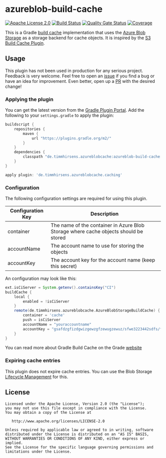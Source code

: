 # azureblob-build-cache

[![Apache License 2.0](https://img.shields.io/badge/License-Apache%20License%202.0-blue.svg)](https://www.apache.org/licenses/LICENSE-2.0.html)
[![Build Status](https://timmhirsens.visualstudio.com/azureblob-build-cache/_apis/build/status/fr1zle.azureblob-build-cache?branchName=master)](https://timmhirsens.visualstudio.com/azureblob-build-cache/_build/latest?definitionId=2&branchName=master)
[![Quality Gate Status](https://sonarcloud.io/api/project_badges/measure?project=fr1zle_azureblob-build-cache&metric=alert_status)](https://sonarcloud.io/dashboard?id=fr1zle_azureblob-build-cache)
[![Coverage](https://sonarcloud.io/api/project_badges/measure?project=fr1zle_azureblob-build-cache&metric=coverage)](https://sonarcloud.io/dashboard?id=fr1zle_azureblob-build-cache)

This is a Gradle [build cache](https://docs.gradle.org/current/userguide/build_cache.html) implementation that uses the [Azure Blob Storage](https://azure.microsoft.com/services/storage/blobs/) as a storage backend for 
cache objects. It is inspired by the [S3 Build Cache Plugin](https://github.com/myniva/gradle-s3-build-cache).

## Usage

This plugin has not been used in production for any serious project. Feedback is very welcome. Feel free to open an [issue](https://github.com/fr1zle/azureblob-build-cache/issues/new) if you find a bug or have an idea for
improvement. Even better, open up a [PR](https://github.com/fr1zle/azureblob-build-cache/pulls) with the desired change!

### Applying the plugin

You can get the latest version from the [Gradle Plugin Portal](https://plugins.gradle.org/plugin/de.timmhirsens.azureblobcache.caching). Add the following to your `settings.gradle` to apply the plugin:

```groovy
buildscript {
    repositories {
        maven {
            url "https://plugins.gradle.org/m2/"        
        }
    }
    dependencies {
        classpath "de.timmhirsens.azureblobcache:azureblob-build-cache:0.0.1"
    }
}

apply plugin: 'de.timmhirsens.azureblobcache.caching'
```

### Configuration

The following configuration settings are required for using this plugin.

| Configuration Key | Description |
|-------------------|-------------|
| container | The name of the container in Azure Blob Storage where cache objects should be stored |
| accountName | The account name to use for storing the objects |
| accountKey | The account key for the account name (keep this secret) |

An configuration may look like this:

```groovy
ext.isCiServer = System.getenv().containsKey("CI")
buildCache {
    local {
        enabled = !isCiServer
    }
    remote(de.timmhirsens.azureblobcache.AzureBlobStorageBuildCache) {
        container = 'cache'
        push = isCiServer
        accountName = "youraccountname"
        accountKey = "gsafdzgfizdgwizgewzgfzewugzewuz/sfwe3223442sdfs/fdsojfiodsuzfewfhewuig=="
    }
}
```

You can read more about Gradle Build Cache on the Grade [website](https://docs.gradle.org/current/userguide/build_cache.html#sec:build_cache_configure)

### Expiring cache entries

This plugin does not expire cache entries. You can use the Blob Storage [Lifecycle Management](https://azure.microsoft.com/de-de/blog/azure-blob-storage-lifecycle-management-public-preview/) for this.

## License

```
Licensed under the Apache License, Version 2.0 (the "License");
you may not use this file except in compliance with the License.
You may obtain a copy of the License at

   http://www.apache.org/licenses/LICENSE-2.0

Unless required by applicable law or agreed to in writing, software
distributed under the License is distributed on an "AS IS" BASIS,
WITHOUT WARRANTIES OR CONDITIONS OF ANY KIND, either express or implied.
See the License for the specific language governing permissions and
limitations under the License.
```
